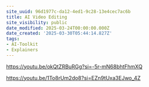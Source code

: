 ```yaml
---
site_uuid: 96d1977c-da12-4ed1-9c28-13e4cec7ac6b
title: AI Video Editing
site_visibility: public
date_modified: 2025-03-24T00:00:00.000Z
date_created: '2025-03-30T05:44:14.827Z'
tags:
- AI-Toolkit
- Explainers
---
```


















https://youtu.be/okQtZRBuRGg?si=-5r-mN68bhtFhmXQ

https://youtu.be/1To8rUm2do8?si=EZn9tUxa3EJwo_4Z